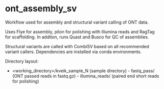# ont_assembly_sv

Workflow used for assembly and structural variant calling of ONT data.

Uses Flye for assembly, pilon for polishing with Illumina reads and RagTag for scaffolding.
In additon, runs Quast and Busco for QC of assemblies.

Structural variants are called with CombiSV based on all recommended variant callers. 
Dependencies are installed via conda environments.

Directory layout:

  -  <working_directory>/kveik_sample_N (sample directory)
    -  fastq_pass/ (ONT passed reads in fastq.gz)
    -  illumina_reads/ (paired end short reads for polishing)
